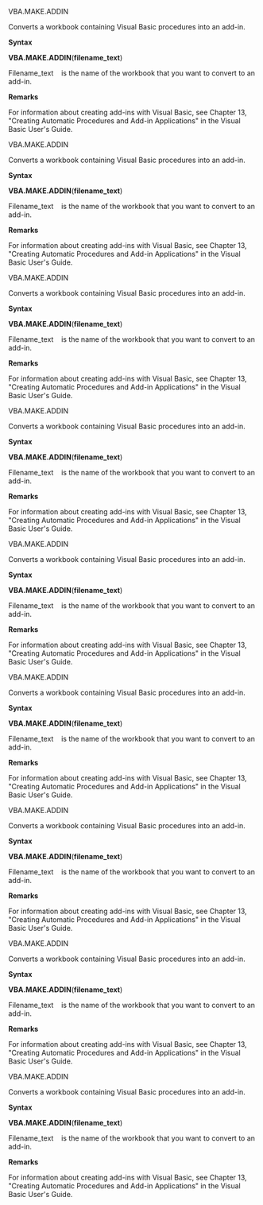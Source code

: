VBA.MAKE.ADDIN

Converts a workbook containing Visual Basic procedures into an add-in.

**Syntax**

**VBA.MAKE.ADDIN**(**filename\_text**)

Filename\_text    is the name of the workbook that you want to convert
to an add-in.

**Remarks**

For information about creating add-ins with Visual Basic, see Chapter
13, "Creating Automatic Procedures and Add-in Applications" in the
Visual Basic User's Guide.


VBA.MAKE.ADDIN

Converts a workbook containing Visual Basic procedures into an add-in.

**Syntax**

**VBA.MAKE.ADDIN**(**filename\_text**)

Filename\_text    is the name of the workbook that you want to convert
to an add-in.

**Remarks**

For information about creating add-ins with Visual Basic, see Chapter
13, "Creating Automatic Procedures and Add-in Applications" in the
Visual Basic User's Guide.


VBA.MAKE.ADDIN

Converts a workbook containing Visual Basic procedures into an add-in.

**Syntax**

**VBA.MAKE.ADDIN**(**filename\_text**)

Filename\_text    is the name of the workbook that you want to convert
to an add-in.

**Remarks**

For information about creating add-ins with Visual Basic, see Chapter
13, "Creating Automatic Procedures and Add-in Applications" in the
Visual Basic User's Guide.


VBA.MAKE.ADDIN

Converts a workbook containing Visual Basic procedures into an add-in.

**Syntax**

**VBA.MAKE.ADDIN**(**filename\_text**)

Filename\_text    is the name of the workbook that you want to convert
to an add-in.

**Remarks**

For information about creating add-ins with Visual Basic, see Chapter
13, "Creating Automatic Procedures and Add-in Applications" in the
Visual Basic User's Guide.


VBA.MAKE.ADDIN

Converts a workbook containing Visual Basic procedures into an add-in.

**Syntax**

**VBA.MAKE.ADDIN**(**filename\_text**)

Filename\_text    is the name of the workbook that you want to convert
to an add-in.

**Remarks**

For information about creating add-ins with Visual Basic, see Chapter
13, "Creating Automatic Procedures and Add-in Applications" in the
Visual Basic User's Guide.


VBA.MAKE.ADDIN

Converts a workbook containing Visual Basic procedures into an add-in.

**Syntax**

**VBA.MAKE.ADDIN**(**filename\_text**)

Filename\_text    is the name of the workbook that you want to convert
to an add-in.

**Remarks**

For information about creating add-ins with Visual Basic, see Chapter
13, "Creating Automatic Procedures and Add-in Applications" in the
Visual Basic User's Guide.


VBA.MAKE.ADDIN

Converts a workbook containing Visual Basic procedures into an add-in.

**Syntax**

**VBA.MAKE.ADDIN**(**filename\_text**)

Filename\_text    is the name of the workbook that you want to convert
to an add-in.

**Remarks**

For information about creating add-ins with Visual Basic, see Chapter
13, "Creating Automatic Procedures and Add-in Applications" in the
Visual Basic User's Guide.


VBA.MAKE.ADDIN

Converts a workbook containing Visual Basic procedures into an add-in.

**Syntax**

**VBA.MAKE.ADDIN**(**filename\_text**)

Filename\_text    is the name of the workbook that you want to convert
to an add-in.

**Remarks**

For information about creating add-ins with Visual Basic, see Chapter
13, "Creating Automatic Procedures and Add-in Applications" in the
Visual Basic User's Guide.


VBA.MAKE.ADDIN

Converts a workbook containing Visual Basic procedures into an add-in.

**Syntax**

**VBA.MAKE.ADDIN**(**filename\_text**)

Filename\_text    is the name of the workbook that you want to convert
to an add-in.

**Remarks**

For information about creating add-ins with Visual Basic, see Chapter
13, "Creating Automatic Procedures and Add-in Applications" in the
Visual Basic User's Guide.



